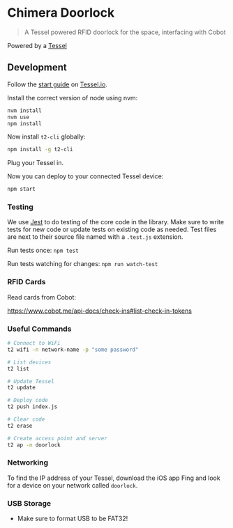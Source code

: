 # Chimera Doorlock

> A Tessel powered RFID doorlock for the space, interfacing with Cobot

Powered by a [Tessel][tessel]

## Development

Follow the [start guide][start] on [Tessel.io][tessel].

Install the correct version of node using nvm:

```bash
nvm install
nvm use
npm install
```

Now install `t2-cli` globally:

```bash
npm install -g t2-cli
```

Plug your Tessel in.

Now you can deploy to your connected Tessel device:

```bash
npm start
```

### Testing

We use [Jest][jest] to do testing of the core code in the library. Make sure to write tests for new code or update tests on existing code as needed. Test files are next to their source file named with a `.test.js` extension.

Run tests once: `npm test`

Run tests watching for changes: `npm run watch-test`

### RFID Cards

Read cards from Cobot:

<https://www.cobot.me/api-docs/check-ins#list-check-in-tokens>

### Useful Commands

```bash
# Connect to WiFi
t2 wifi -n network-name -p "some password"

# List devices
t2 list

# Update Tessel
t2 update

# Deploy code
t2 push index.js

# Clear code
t2 erase

# Create access point and server
t2 ap -n doorlock
```

### Networking

To find the IP address of your Tessel, download the iOS app Fing and look for a device on your network called `doorlock`.

### USB Storage

*   Make sure to format USB to be FAT32!

[jest]: https://facebook.github.io/jest
[start]: http://tessel.github.io/t2-start
[tessel]: http://tessel.io
